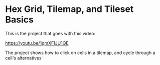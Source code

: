 # Hex Grid, Tilemap, and Tileset Basics
This is the project that goes with this video:

https://youtu.be/1qmXFIJU1QE

The project shows how to click on cells in a tilemap, and cycle through a cell's alternatives